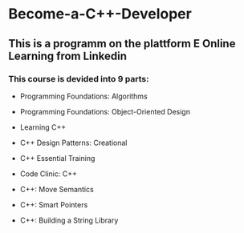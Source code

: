 # Become-a-C++-Developer

## This is a programm on the plattform E Online Learning from Linkedin

### This course is devided into 9 parts:

- Programming Foundations: Algorithms

- Programming Foundations: Object-Oriented Design

- Learning C++

- C++ Design Patterns: Creational

- C++ Essential Training

- Code Clinic: C++

- C++: Move Semantics

- C++: Smart Pointers

- C++: Building a String Library
